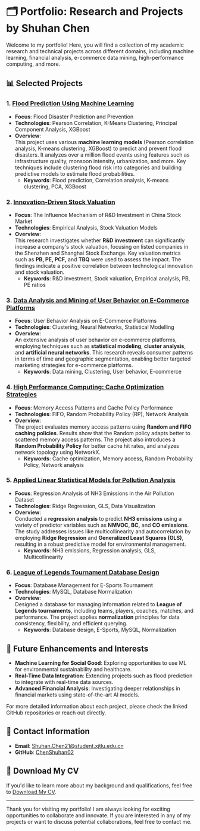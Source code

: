 # 🗂️ Portfolio: Research and Projects by Shuhan Chen

Welcome to my portfolio! Here, you will find a collection of my academic research and technical projects across different domains, including machine learning, financial analysis, e-commerce data mining, high-performance computing, and more.

## 📊 Selected Projects

### 1. [Flood Prediction Using Machine Learning](https://github.com/ChenShuhan02/Portfolio)

- **Focus**: Flood Disaster Prediction and Prevention  
- **Technologies**: Pearson Correlation, K-Means Clustering, Principal Component Analysis, XGBoost  
- **Overview**:  
  This project uses various **machine learning models** (Pearson correlation analysis, K-means clustering, XGBoost) to predict and prevent flood disasters. It analyzes over a million flood events using features such as infrastructure quality, monsoon intensity, urbanization, and more. Key techniques include clustering flood risk into categories and building predictive models to estimate flood probabilities.
  - **Keywords**: Flood prediction, Correlation analysis, K-means clustering, PCA, XGBoost

### 2. [Innovation-Driven Stock Valuation](https://github.com/ChenShuhan02/Innovation-driven-stock-valuation)

- **Focus**: The Influence Mechanism of R&D Investment in China Stock Market  
- **Technologies**: Empirical Analysis, Stock Valuation Models  
- **Overview**:  
  This research investigates whether **R&D investment** can significantly increase a company's stock valuation, focusing on listed companies in the Shenzhen and Shanghai Stock Exchange. Key valuation metrics such as **PB, PE, PCF,** and **TBQ** were used to assess the impact. The findings indicate a positive correlation between technological innovation and stock valuation.
  - **Keywords**: R&D investment, Stock valuation, Empirical analysis, PB, PE ratios

### 3. [Data Analysis and Mining of User Behavior on E-Commerce Platforms](https://github.com/ChenShuhan02/Data-Analysis-and-Mining-of-User-Behavior)

- **Focus**: User Behavior Analysis on E-Commerce Platforms  
- **Technologies**: Clustering, Neural Networks, Statistical Modelling  
- **Overview**:  
  An extensive analysis of user behavior on e-commerce platforms, employing techniques such as **statistical modeling**, **cluster analysis**, and **artificial neural networks**. This research reveals consumer patterns in terms of time and geographic segmentation, enabling better targeted marketing strategies for e-commerce platforms.
  - **Keywords**: Data mining, Clustering, User behavior, E-commerce

### 4. [High Performance Computing: Cache Optimization Strategies](https://github.com/ChenShuhan02/Portfolio)

- **Focus**: Memory Access Patterns and Cache Policy Performance  
- **Technologies**: FIFO, Random Probability Policy (RP), Network Analysis  
- **Overview**:  
  The project evaluates memory access patterns using **Random and FIFO caching policies**. Results show that the Random policy adapts better to scattered memory access patterns. The project also introduces a **Random Probability Policy** for better cache hit rates, and analyzes network topology using NetworkX.
  - **Keywords**: Cache optimization, Memory access, Random Probability Policy, Network analysis

### 5. [Applied Linear Statistical Models for Pollution Analysis](https://github.com/ChenShuhan02/Portfolio)

- **Focus**: Regression Analysis of NH3 Emissions in the Air Pollution Dataset  
- **Technologies**: Ridge Regression, GLS, Data Visualization  
- **Overview**:  
  Conducted a **regression analysis** to predict **NH3 emissions** using a variety of predictor variables such as **NMVOC, BC,** and **CO emissions**. The study addresses issues like multicollinearity and autocorrelation by employing **Ridge Regression** and **Generalized Least Squares (GLS)**, resulting in a robust predictive model for environmental management.
  - **Keywords**: NH3 emissions, Regression analysis, GLS, Multicollinearity

### 6. [League of Legends Tournament Database Design](https://github.com/ChenShuhan02/Portfolio)

- **Focus**: Database Management for E-Sports Tournament  
- **Technologies**: MySQL, Database Normalization  
- **Overview**:  
  Designed a database for managing information related to **League of Legends tournaments**, including teams, players, coaches, matches, and performance. The project applies **normalization** principles for data consistency, flexibility, and efficient querying.
  - **Keywords**: Database design, E-Sports, MySQL, Normalization

## 🌟 Future Enhancements and Interests
- **Machine Learning for Social Good**: Exploring opportunities to use ML for environmental sustainability and healthcare.
- **Real-Time Data Integration**: Extending projects such as flood prediction to integrate with real-time data sources.
- **Advanced Financial Analysis**: Investigating deeper relationships in financial markets using state-of-the-art AI models.

For more detailed information about each project, please check the linked GitHub repositories or reach out directly.

## 📂 Contact Information
- **Email**: Shuhan.Chen21@student.xjtlu.edu.cn  
- **GitHub**: [ChenShuhan02](https://github.com/ChenShuhan02)  

## 📄 Download My CV
If you'd like to learn more about my background and qualifications, feel free to [Download My CV](../path/to/your/cv.pdf).

---

Thank you for visiting my portfolio! I am always looking for exciting opportunities to collaborate and innovate. If you are interested in any of my projects or want to discuss potential collaborations, feel free to contact me.
